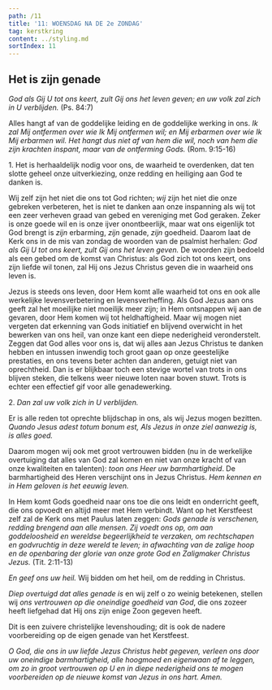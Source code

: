 ```yaml
---
path: /11
title: '11: WOENSDAG NA DE 2e ZONDAG'
tag: kerstkring
content: ../styling.md
sortIndex: 11
---
```


## Het is zijn genade

_God als Gij U tot ons keert, zult Gij ons het leven geven; en uw volk zal zich in U verblijden._ (Ps. 84:7)

Alles hangt af van de goddelijke leiding en de goddelijke werking in ons. _Ik zal Mij ontfermen over wie Ik Mij ontfermen wil; en Mij erbarmen over wie Ik Mij erbarmen wil._ _Het hangt dus niet af van hem die wil, noch van hem die zijn krachten inspant, maar van de ontferming Gods._ (Rom. 9:15-16)

1\. Het is herhaaldelijk nodig voor ons, de waarheid te overdenken, dat ten slotte geheel onze uitverkiezing, onze redding en heiliging aan God te danken is. 

Wij zelf zijn het niet die ons tot God richten; _wij_ zijn het niet die onze gebreken verbeteren, het is niet te danken aan onze inspanning als wij tot een zeer verheven graad van gebed en vereniging met God geraken. Zeker is onze goede wil en is onze ijver onontbeerlijk, maar wat ons eigenlijk tot God
brengt is _zijn_ erbarming, _zijn_ genade, _zijn_ goedheid. Daarom laat de Kerk ons in de mis van zondag de woorden van de psalmist herhalen: _God als Gij U tot ons keert, zult Gij ons het leven geven._ De woorden zijn bedoeld als een gebed om de komst van Christus: als God zich tot ons keert, ons zijn liefde wil tonen, zal Hij ons Jezus Christus geven die in waarheid ons leven is.

Jezus is steeds ons leven, door Hem komt alle waarheid tot ons en ook alle werkelijke levensverbetering en levensverheffing. Als God Jezus aan ons geeft zal het moeilijke niet moeilijk meer zijn; in Hem ontsnappen wij aan de gevaren, door Hem komen wij tot heldhaftigheid. Maar wij mogen niet vergeten dat erkenning van Gods initiatief en blijvend overwicht in het bewerken van ons heil, van onze kant een diepe nederigheid veronderstelt. Zeggen dat God alles voor ons is, dat wij alles aan Jezus Christus te danken hebben en intussen inwendig toch groot gaan op onze geestelijke prestaties, en ons tevens beter achten dan anderen, getuigt niet van oprechtheid. Dan is er blijkbaar toch een stevige wortel van trots in ons blijven steken, die telkens weer nieuwe loten naar boven stuwt. Trots is echter een effectief gif voor alle genadewerking.

2\. _Dan zal uw volk zich in U verblijden._

Er is alle reden tot oprechte blijdschap in ons, als wij Jezus mogen bezitten. _Quando Jesus adest totum bonum est,_ _Als Jezus in onze ziel aanwezig is, is alles goed._

Daarom mogen wij ook met groot vertrouwen bidden (nu in de werkelijke overtuiging dat alles van God zal komen en niet van onze kracht of van onze kwaliteiten en talenten): _toon ons Heer uw barmhartigheid_. De barmhartigheid des Heren verschijnt ons in Jezus Christus. _Hem kennen en in Hem geloven is het eeuwig leven._

In Hem komt Gods goedheid naar ons toe die ons leidt en onderricht geeft, die ons opvoedt en altijd meer met Hem verbindt. Want op het Kerstfeest zelf zal de Kerk ons met Paulus laten zeggen: _Gods genade is verschenen, redding brengend aan alle mensen. Zij voedt ons op, om aan goddeloosheid en wereldse begeerlijkheid te verzaken, om rechtschapen en godvruchtig in deze wereld te leven; in afwachting van de zalige hoop en de openbaring der glorie van onze grote God en Zaligmaker Christus Jezus._ (Tit. 2:11-13)

_En geef ons uw heil._ Wij bidden om het heil, om de redding in Christus.

_Diep overtuigd dat alles genade is_ en wij zelf o zo weinig betekenen, stellen wij _ons vertrouwen op die oneindige goedheid van God_, die ons zozeer heeft liefgehad dat Hij ons zijn enige Zoon gegeven heeft.

Dit is een zuivere christelijke levenshouding; dit is ook de nadere voorbereiding op de eigen genade van het Kerstfeest.

_O God, die ons in uw liefde Jezus Christus hebt gegeven, verleen ons door uw oneindige barmhartigheid, alle hoogmoed en eigenwaan af te leggen, om zo in groot vertrouwen op U en in diepe nederigheid ons te mogen voorbereiden op de nieuwe komst van Jezus in ons hart. Amen._
